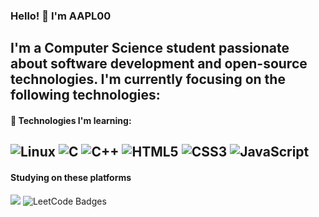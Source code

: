 ### Hello! 👋 I'm AAPL00

I'm a **Computer Science** student passionate about software development and open-source technologies. I'm currently focusing on the following technologies:
---
#### 🔧 Technologies I'm learning:
![Linux](https://img.shields.io/badge/Linux-FCC624?style=for-the-badge&logo=linux&logoColor=black)
![C](https://img.shields.io/badge/C-A8B9CC?style=for-the-badge&logo=c&logoColor=white)
![C++](https://img.shields.io/badge/C++-00599C?style=for-the-badge&logo=c%2B%2B&logoColor=white)
![HTML5](https://img.shields.io/badge/HTML5-E34F26?style=for-the-badge&logo=html5&logoColor=white)
![CSS3](https://img.shields.io/badge/CSS3-1572B6?style=for-the-badge&logo=css3&logoColor=white)
![JavaScript](https://img.shields.io/badge/JavaScript-F7DF1E?style=for-the-badge&logo=javascript&logoColor=black)
---
#### Studying on these platforms
![](https://leetcard.jacoblin.cool/AAPL00?ext=heatmap)
<img src="https://leetcode-badge-showcase.vercel.app/api?username={AAPL00}&animated=true" alt="LeetCode Badges"/>
